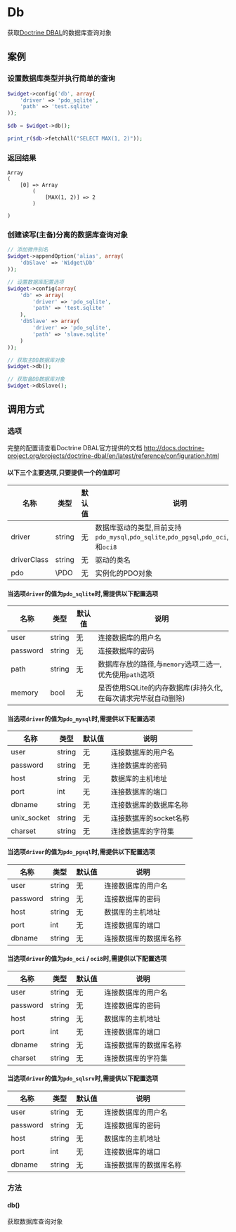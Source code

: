 Db
==

获取[Doctrine DBAL](https://github.com/doctrine/dbal)的数据库查询对象

案例
----

### 设置数据库类型并执行简单的查询
```php
$widget->config('db', array(
    'driver' => 'pdo_sqlite',
    'path' => 'test.sqlite'
));

$db = $widget->db();

print_r($db->fetchAll("SELECT MAX(1, 2)"));
```

### 返回结果
```
Array
(
    [0] => Array
        (
            [MAX(1, 2)] => 2
        )

)
```

### 创建读写(主备)分离的数据库查询对象
```php
// 添加微件别名
$widget->appendOption('alias', array(
    'dbSlave' => 'Widget\Db'
));

// 设置数据库配置选项
$widget->config(array(
    'db' => array(
        'driver' => 'pdo_sqlite',
        'path' => 'test.sqlite'
    ),
    'dbSlave' => array(
        'driver' => 'pdo_sqlite',
        'path' => 'slave.sqlite'
    )
));

// 获取主DB数据库对象
$widget->db();

// 获取备DB数据库对象
$widget->dbSlave();
```

调用方式
--------

### 选项

完整的配置请查看Doctrine DBAL官方提供的文档
http://docs.doctrine-project.org/projects/doctrine-dbal/en/latest/reference/configuration.html

#### 以下三个主要选项,只要提供一个的值即可

| 名称          | 类型      | 默认值    | 说明                                                                                          |
|---------------|-----------|-----------|-----------------------------------------------------------------------------------------------|
| driver        | string    | 无        | 数据库驱动的类型,目前支持 `pdo_mysql`,`pdo_sqlite`,`pdo_pgsql`,`pdo_oci`,`pdo_sqlsrv`和`oci8` |
| driverClass   | string    | 无        | 驱动的类名                                                                                    |
| pdo           | \PDO      | 无        | 实例化的PDO对象                                                                               |

#### 当选项`driver`的值为`pdo_sqlite`时,需提供以下配置选项

| 名称          | 类型      | 默认值    | 说明                                                                                          |
|---------------|-----------|-----------|-----------------------------------------------------------------------------------------------|
| user          | string    | 无        | 连接数据库的用户名                                                                            |
| password      | string    | 无        | 连接数据库的密码                                                                              |
| path          | string    | 无        | 数据库存放的路径,与`memory`选项二选一,优先使用`path`选项                                      |
| memory        | bool      | 无        | 是否使用SQLite的内存数据库(非持久化,在每次请求完毕就自动删除)                                 |

#### 当选项`driver`的值为`pdo_mysql`时,需提供以下配置选项

| 名称          | 类型      | 默认值    | 说明                                                                                          |
|---------------|-----------|-----------|-----------------------------------------------------------------------------------------------|
| user          | string    | 无        | 连接数据库的用户名                                                                            |
| password      | string    | 无        | 连接数据库的密码                                                                              |
| host          | string    | 无        | 数据库的主机地址                                                                              |
| port          | int       | 无        | 连接数据库的端口                                                                              |
| dbname        | string    | 无        | 连接数据库的数据库名称                                                                        |
| unix_socket   | string    | 无        | 连接数据库的socket名称                                                                        |
| charset       | string    | 无        | 连接数据库的字符集                                                                            |

#### 当选项`driver`的值为`pdo_pgsql`时,需提供以下配置选项

| 名称          | 类型      | 默认值    | 说明                                                                                          |
|---------------|-----------|-----------|-----------------------------------------------------------------------------------------------|
| user          | string    | 无        | 连接数据库的用户名                                                                            |
| password      | string    | 无        | 连接数据库的密码                                                                              |
| host          | string    | 无        | 数据库的主机地址                                                                              |
| port          | int       | 无        | 连接数据库的端口                                                                              |
| dbname        | string    | 无        | 连接数据库的数据库名称                                                                        |

#### 当选项`driver`的值为`pdo_oci` / `oci8`时,需提供以下配置选项

| 名称          | 类型      | 默认值    | 说明                                                                                          |
|---------------|-----------|-----------|-----------------------------------------------------------------------------------------------|
| user          | string    | 无        | 连接数据库的用户名                                                                            |
| password      | string    | 无        | 连接数据库的密码                                                                              |
| host          | string    | 无        | 数据库的主机地址                                                                              |
| port          | int       | 无        | 连接数据库的端口                                                                              |
| dbname        | string    | 无        | 连接数据库的数据库名称                                                                        |
| charset       | string    | 无        | 连接数据库的字符集                                                                            |

#### 当选项`driver`的值为`pdo_sqlsrv`时,需提供以下配置选项

| 名称          | 类型      | 默认值    | 说明                                                                                          |
|---------------|-----------|-----------|-----------------------------------------------------------------------------------------------|
| user          | string    | 无        | 连接数据库的用户名                                                                            |
| password      | string    | 无        | 连接数据库的密码                                                                              |
| host          | string    | 无        | 数据库的主机地址                                                                              |
| port          | int       | 无        | 连接数据库的端口                                                                              |
| dbname        | string    | 无        | 连接数据库的数据库名称                                                                        |

### 方法

#### db()
获取数据库查询对象
